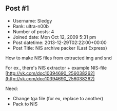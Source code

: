 ## Post #1
- Username: Sledgy
- Rank: ultra-n00b
- Number of posts: 4
- Joined date: Mon Oct 12, 2009 5:31 pm
- Post datetime: 2013-12-29T02:22:00+00:00
- Post Title: NIS archive packer (Last Express)

How to make NIS files from extracted img and snd

For ex., there's NIS extractor + example NIS-file
[http://vk.com/doc10394690_256038262](http://vk.com/doc10394690_256038262)


Need:

- Change tga file (for ex, replace to another)
- Pack to NIS
